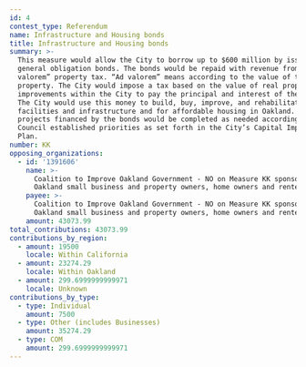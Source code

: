 ```yaml
---
id: 4
contest_type: Referendum
name: Infrastructure and Housing bonds
title: Infrastructure and Housing bonds
summary: >-
  This measure would allow the City to borrow up to $600 million by issuing
  general obligation bonds. The bonds would be repaid with revenue from an “ad
  valorem” property tax. “Ad valorem” means according to the value of the
  property. The City would impose a tax based on the value of real property and
  improvements within the City to pay the principal and interest of the bonds.
  The City would use this money to build, buy, improve, and rehabilitate
  facilities and infrastructure and for affordable housing in Oakland. The
  projects financed by the bonds would be completed as needed according to City
  Council established priorities as set forth in the City’s Capital Improvement
  Plan.
number: KK
opposing_organizations:
  - id: '1391606'
    name: >-
      Coalition to Improve Oakland Government - NO on Measure KK sponsored by
      Oakland small business and property owners, home owners and renters
    payee: >-
      Coalition to Improve Oakland Government - NO on Measure KK sponsored by
      Oakland small business and property owners, home owners and renters
    amount: 43073.99
total_contributions: 43073.99
contributions_by_region:
  - amount: 19500
    locale: Within California
  - amount: 23274.29
    locale: Within Oakland
  - amount: 299.6999999999971
    locale: Unknown
contributions_by_type:
  - type: Individual
    amount: 7500
  - type: Other (includes Businesses)
    amount: 35274.29
  - type: COM
    amount: 299.6999999999971
---
```

